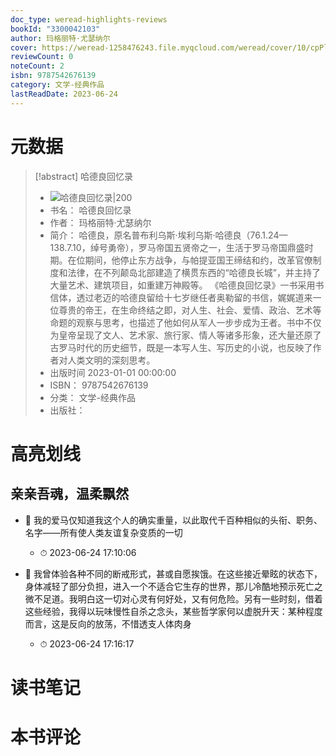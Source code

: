 ```yaml
---
doc_type: weread-highlights-reviews
bookId: "3300042103"
author: 玛格丽特·尤瑟纳尔
cover: https://weread-1258476243.file.myqcloud.com/weread/cover/10/cpPlatform_8gk2cUXPktZtMXYJDvoim5/t7_cpPlatform_8gk2cUXPktZtMXYJDvoim5.jpg
reviewCount: 0
noteCount: 2
isbn: 9787542676139
category: 文学-经典作品
lastReadDate: 2023-06-24
---
```

# 元数据
> [!abstract] 哈德良回忆录
> - ![ 哈德良回忆录|200](https://weread-1258476243.file.myqcloud.com/weread/cover/10/cpPlatform_8gk2cUXPktZtMXYJDvoim5/t7_cpPlatform_8gk2cUXPktZtMXYJDvoim5.jpg)
> - 书名： 哈德良回忆录
> - 作者： 玛格丽特·尤瑟纳尔
> - 简介： 哈德良，原名普布利乌斯·埃利乌斯·哈德良（76.1.24—138.7.10，绰号勇帝），罗马帝国五贤帝之一，生活于罗马帝国鼎盛时期。在位期间，他停止东方战争，与帕提亚国王缔结和约，改革官僚制度和法律，在不列颠岛北部建造了横贯东西的“哈德良长城”，并主持了大量艺术、建筑项目，如重建万神殿等。
《哈德良回忆录》一书采用书信体，透过老迈的哈德良留给十七岁继任者奥勒留的书信，娓娓道来一位尊贵的帝王，在生命终结之即，对人生、社会、爱情、政治、艺术等命题的观察与思考，也描述了他如何从军人一步步成为王者。书中不仅为皇帝呈现了文人、艺术家、旅行家、情人等诸多形象，还大量还原了古罗马时代的历史细节，既是一本写人生、写历史的小说，也反映了作者对人类文明的深刻思考。
> - 出版时间 2023-01-01 00:00:00
> - ISBN： 9787542676139
> - 分类： 文学-经典作品
> - 出版社： 

# 高亮划线

## 亲亲吾魂，温柔飘然


- 📌 我的爱马仅知道我这个人的确实重量，以此取代千百种相似的头衔、职务、名字——所有使人类友谊复杂变质的一切 
    - ⏱ 2023-06-24 17:10:06 

- 📌 我曾体验各种不同的断戒形式，甚或自愿挨饿。在这些接近晕眩的状态下，身体减轻了部分负担，进入一个不适合它生存的世界，那儿冷酷地预示死亡之微不足道。我明白这一切对心灵有何好处，又有何危险。另有一些时刻，借着这些经验，我得以玩味慢性自杀之念头，某些哲学家何以虚脱升天：某种程度而言，这是反向的放荡，不惜透支人体肉身 
    - ⏱ 2023-06-24 17:16:17 
# 读书笔记

# 本书评论
